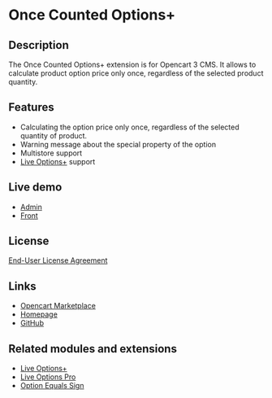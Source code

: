 # Once Counted Options+

## Description
The Once Counted Options+ extension is for Opencart 3 CMS. It allows to calculate product option price only once, regardless of the selected product quantity.

## Features
* Calculating the option price only once, regardless of the selected quantity of product.
* Warning message about the special property of the option
* Multistore support
* [Live Options+](https://www.opencart.com/index.php?route=marketplace/extension/info&extension_id=38489) support

## Live demo
* [Admin](http://ocmod.freevar.com/oc3020/a/admin/index.php?route=extension/module/once_counted_options)
* [Front](http://ocmod.freevar.com/oc3020/a)

## License
[End-User License Agreement](https://git.io/JvBm1)

## Links
* [Opencart Marketplace](https://www.opencart.com/index.php?route=marketplace/extension/info&extension_id=38489)
* [Homepage](https://underr.space/en/notes/projects/project-023.html)
* [GitHub](https://git.io/Jvni3)

## Related modules and extensions
* [Live Options+](https://www.opencart.com/index.php?route=marketplace/extension/info&extension_id=36005)
* [Live Options Pro](https://www.opencart.com/index.php?route=marketplace/extension/info&extension_id=35460)
* [Option Equals Sign](https://www.opencart.com/index.php?route=marketplace/extension/info&extension_id=34383)
